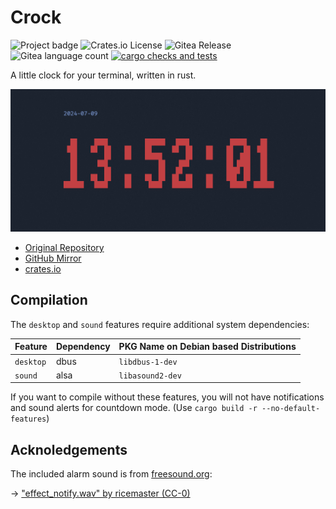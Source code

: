 # Crock

![Project badge](https://img.shields.io/badge/language-Rust-blue.svg)
![Crates.io License](https://img.shields.io/crates/l/crock)
![Gitea Release](https://img.shields.io/gitea/v/release/PlexSheep/crock?gitea_url=https%3A%2F%2Fgit.cscherr.de)
![Gitea language count](https://img.shields.io/gitea/languages/count/PlexSheep/crock?gitea_url=https%3A%2F%2Fgit.cscherr.de)
[![cargo checks and tests](https://github.com/PlexSheep/crock/actions/workflows/cargo.yaml/badge.svg)](https://github.com/PlexSheep/crock/actions/workflows/cargo.yaml)

A little clock for your terminal, written in rust.

![screenshot](data/media/screenshot.png)

* [Original Repository](https://git.cscherr.de/PlexSheep/crock)
* [GitHub Mirror](https://github.com/PlexSheep/crock)
* [crates.io](https://crates.io/crates/crock)

## Compilation

The `desktop` and `sound` features require additional system dependencies:

| Feature   | Dependency | PKG Name on Debian based Distributions |
|-----------|------------|----------------------------------------|
| `desktop` | dbus       | `libdbus-1-dev`                        |
| `sound`   | alsa       | `libasound2-dev`                       |

If you want to compile without these features, you will not have notifications 
and sound alerts for countdown mode. (Use `cargo build -r --no-default-features`)

## Acknoledgements

The included alarm sound is from [freesound.org](https://freesound.org):

-> ["effect_notify.wav" by ricemaster (CC-0)](https://freesound.org/people/ricemaster/sounds/278142/)
